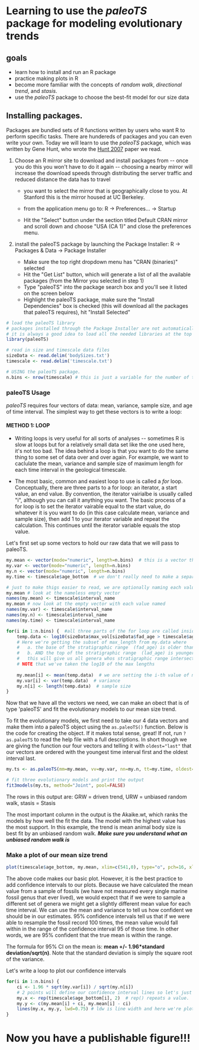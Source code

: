 # Learning to use the *paleoTS* package for modeling evolutionary trends


## goals
* learn how to install and run an R package
* practice making plots in R
* become more familiar with the concepts of *random walk*, *directional trend*, and *stasis*.
* use the *paleoTS* package to choose the best-fit model for our size data

## Installing packages.
Packages are bundled sets of R functions written by users who want R to perform specific tasks. There are hundereds of packages and you can even write your own. Today we will learn to use the *paleoTS* package, which was written by Gene Hunt, who wrote the [Hunt 2007](https://github.com/naheim/seyibExercises/raw/master/ReadingExercises/papers/Hunt2007.pdf) paper we read.

1.	Choose an R mirror site to download and install packages from -- once you do this you won't have to do it again -- choosing a nearby mirror will increase the download speeds through distributing the server traffic and reduced distance the data has to travel

	* you want to select the mirror that is geographically close to you.  At Stanford this is the mirror housed at UC Berkeley.
	
	* from the application menu go to: R -> Preferences... -> Startup
	
	* Hit the "Select" button under the section titled Default CRAN mirror and scroll down and choose "USA (CA 1)" and close the preferences menu.

2. install the paleoTS package by launching the Package Installer: R -> Packages & Data -> Package Installer
	* Make sure the top right dropdown menu has "CRAN (binaries)" selected
	* Hit the "Get List" button, which will generate a list of all the available packages (from the Mirror you selected in step 1)
	* Type "paleoTS" into the package search box and you'll see it listed on the screen below
	* Highlight the paleoTS package, make sure the "Install Dependencies" box is checked (this will download all the packages that paleoTS requires), hit "Install Selected"



````r
# load the paleoTS library
# packages installed through the Package Installer are not automatically loaded, so you need to tell R to load the packages you want with the library() command
# it is always a good idea to load all the needed libraries at the top of your script
library(paleoTS) 

# read in size and timescale data files
sizeData <- read.delim('bodySizes.txt') 
timescale <- read.delim('timescale.txt') 

# USING the paleoTS package.
n.bins <- nrow(timescale) # this is just a variable for the number of time intervals.  This will be useful in writing loops, an is a bit easier and faster than writing nrow(timescale) every time you need to know how many time intervals there are
````

### paleoTS Usage
*paleoTS* requires four vectors of data: mean, variance, sample size, and age of time interval. The simplest way to get these vectors is to write a loop:

#### METHOD 1:  LOOP
* Writing loops is very useful for all sorts of analyses -- sometimes R is slow at loops but for a relatively small data set like the one used here, it's not too bad. The idea behind a loop is that you want to do the same thing to some set of data over and over again. For example, we want to caclulate the mean, variance and sample size of maximum length for each time interval in the geological timescale.

* The most basic, common and easiest loop to use is called a *for* loop. Conceptually, there are three parts to a for loop: an iterator, a start value, an end value.  By convention, the iterator vairialbe is usually called "i", although you can call it anything you want. The basic process of a for loop is to set the iterator vairable equal to the start value, do whatever it is you want to do (in this case calculate mean, variance and sample size), then add 1 to your iterator variable and repeat the calculation.  This continues until the iterator variable equals the stop value.

Let's first set up some vectors to hold our raw data that we will pass to paleoTS.

````r
my.mean <- vector(mode="numeric", length=n.bins)  # this is a vector that will hold number and has the same length as our timescale
my.var <- vector(mode="numeric", length=n.bins)
my.n <- vector(mode="numeric", length=n.bins)
my.time <- timescale$age_bottom  # we don't really need to make a separate variable for this, but just for clarity I have.  Also not that I've used age_bottom (rather than interval midpoint or age_top) so that the duration of each stage are calculated by paleoTS

# just to make thigs easier to read, we are optionally naming each value in our vectors after the time interval they correspond to
my.mean # look at the nameless empty vector
names(my.mean) <- timescale$interval_name
my.mean # now look at the empty vector with each value named
names(my.var) <- timescale$interval_name
names(my.n) <- timescale$interval_name
names(my.time) <- timescale$interval_name

for(i in 1:n.bins) {  #all three parts of the for loop are called inside for function.  i = iterator variable, 1 = start value, n.bins = end value.  In english this means For each value of i between 1 and n.bins (97 in this case), including the endpoints, do whatever is inside the curly braces
	temp.data <- log10(sizeData$max_vol[sizeData$fad_age > timescale$age_top[i] & sizeData$lad_age < timescale$age_bottom[i]])
	# Here we're getting the subset of max_length from my.data where
	#	a. the base of the stratigraphic range  (fad_age) is older than the top of the i-th interval
	#	b. AND the top of the stratigraphic range  (lad_age) is younger than the base of the i-th interval
	#	this will give us all genera whos stratigraphic range intersects the i-th interval
	# NOTE that we've taken the log10 of the max lengths
	
	my.mean[i] <- mean(temp.data)  # we are setting the i-th value of my.mean to the mean of our subset of data
	my.var[i] <- var(temp.data)  # variance
	my.n[i] <- length(temp.data)  # sample size
}
````

Now that we have all the vectors we need, we can make an obect that is of type 'paleoTS' and fit the evolutionary models to our mean size trend.

To fit the evolutionary models, we first need to take our 4 data vectors and make them into a paleoTS object using the ``as.paleoTS()`` function. Below is the code for creating the object. If it makes total sense, great! If not, run ``?as.paleoTS`` to read the help file with a full descriptions. In short though we are giving the function our four vectors and telling it with ``oldest="last"`` that our vectors are ordered with the youngest time interval first and the oldest interval last.

````r
my.ts <- as.paleoTS(mm=my.mean, vv=my.var, nn=my.n, tt=my.time, oldest="last")  

# fit three evolutionary models and print the output
fit3models(my.ts, method="Joint", pool=FALSE)
````

The rows in this output are: GRW = driven trend, URW = unbiased random walk, stasis = Stasis

The most important column in the output is the Akaike.wt, which ranks the models by how well the fit the data.  The model with the highest value has the most support. In this example, the trend is mean animal body size is best fit by an unbiased random walk. ***Make sure you understand what an unbiased random walk is***

### Make a plot of our mean size trend

````r
plot(timescale$age_bottom, my.mean, xlim=c(541,0), type="o", pch=16, xlab="Geologic time (Ma)", ylab=expression(paste("Mean body size (log"[10],"mm)")))
````
The above code makes our basic plot. However, it is the best practice to add confidence intervals to our plots. Because we have calculated the mean value from a sample of fossils (we have not measured every single marine fossil genus that ever lived), we would expect that if we were to sample a different set of genera we might get a slightly different mean value for each time interval. We can use the mean and variance to tell us how confident we should be in our estimates. 95% confidence intervals tell us that if we were able to resample the fossil record 100 times, the mean value would fall within in the range of the confidence interval 95 of those time. In other words, we are 95% confident that the true mean is within the range.


The formula for 95% CI on the mean is: **mean +/- 1.96*standard deviation/sqrt(n)**. Note that the standard deviation is simply the square root of the variance. 

Let's write a loop to plot our confidence intervals

````r
for(i in 1:n.bins) {
	ci <- 1.96 * sqrt(my.var[i]) / sqrt(my.n[i])
	# 2 points will define our confidence interval lines so let's just make x and y vectors to make the lines() command look neater
	my.x <- rep(timescale$age_bottom[i], 2)  # rep() repeats a value.  Since we want a vertical line, both points will have the same x-value
	my.y <- c(my.mean[i] + ci, my.mean[i] - ci)
	lines(my.x, my.y, lwd=0.75) # ldw is line width and here we're plotting CI lines that are 0.75 times as thick as the default line (i.e., 25% thinner)
}
````

# Now you have a publishable figure!!!